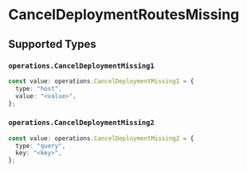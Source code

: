 # CancelDeploymentRoutesMissing


## Supported Types

### `operations.CancelDeploymentMissing1`

```typescript
const value: operations.CancelDeploymentMissing1 = {
  type: "host",
  value: "<value>",
};
```

### `operations.CancelDeploymentMissing2`

```typescript
const value: operations.CancelDeploymentMissing2 = {
  type: "query",
  key: "<key>",
};
```

